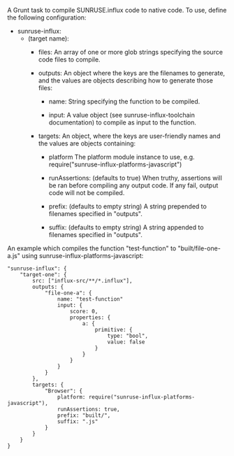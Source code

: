 A Grunt task to compile SUNRUSE.influx code to native code.  To use, define the following configuration:

* sunruse-influx:
	* (target name):
		* files:
		An array of one or more glob strings specifying the source code files to compile.
		
		* outputs:
		An object where the keys are the filenames to generate, and the values are objects describing how to generate those files:
		
			* name:
			String specifying the function to be compiled.
			
			* input:
			A value object (see sunruse-influx-toolchain documentation) to compile as input to the function.
			
		* targets:
		An object, where the keys are user-friendly names and the values are objects containing:
			
			* platform
			The platform module instance to use, e.g. require("sunruse-influx-platforms-javascript")
			
			* runAssertions: (defaults to true)
			When truthy, assertions will be ran before compiling any output code.  If any fail, output code will not be compiled.
			
			* prefix: (defaults to empty string)
			A string prepended to filenames specified in "outputs".
			
			* suffix: (defaults to empty string)
			A string appended to filenames specified in "outputs".
			
An example which compiles the function "test-function" to "built/file-one-a.js" using sunruse-influx-platforms-javascript:

    "sunruse-influx": {
		"target-one": {
			src: ["influx-src/**/*.influx"],
			outputs: {
				"file-one-a": {
					name: "test-function"
					input: {
						score: 0,
						properties: {
							a: {
								primitive: {
									type: "bool",
									value: false
								}
							}
						}
					}
				}
			},
			targets: {
				"Browser": {
					platform: require("sunruse-influx-platforms-javascript"),
					runAssertions: true,
					prefix: "built/",
					suffix: ".js"
				}
			}
		}
	}